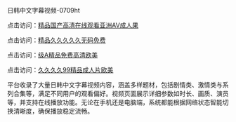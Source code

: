 日韩中文字幕视频-0709ht

点击访问：<a href="https://heiliaozj3tjd.pages.dev">精品国产高清在线观看亚洲AV成人果</a>

点击访问：<a href="https://heiliaoe8ajia.pages.dev">精品久久久久久无码免费</a>

点击访问：<a href="https://heiliaoxqkkct.pages.dev">级A精品免费高清欧美</a>

点击访问：<a href="https://heiliaoxwd5i8.pages.dev">久久久久99精品成人片欧美</a>

平台收录了大量日韩中文字幕视频内容，涵盖多样题材，包括剧情类、激情类与系列合集等，满足不同用户的观看偏好。视频页面展示详细参数如时长、画质、演员等，并支持在线播放功能。无论在手机还是电脑端，系统都能根据网络状态智能切换清晰度，确保播放稳定流畅。

<span style="display:none;">[Canonical link](https://github.com/dangtho20250709/dangtho3 ）</span>
